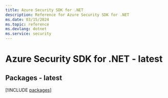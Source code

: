 ```yaml
---
title: Azure Security SDK for .NET
description: Reference for Azure Security SDK for .NET
ms.date: 03/15/2024
ms.topic: reference
ms.devlang: dotnet
ms.service: security
---
```

# Azure Security SDK for .NET - latest
## Packages - latest
[!INCLUDE [packages](security-index.md)]